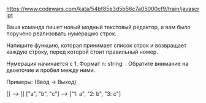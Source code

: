 https://www.codewars.com/kata/54bf85e3d5b56c7a05000cf9/train/javascript

Ваша команда пишет новый модный текстовый редактор, и вам было поручено реализовать нумерацию строк.

Напишите функцию, которая принимает список строк и возвращает каждую строку, перед которой стоит правильный номер.

Нумерация начинается с 1. Формат n: string: . Обратите внимание на двоеточие и пробел между ними.

Примеры: (Ввод -> Выход)

[] --> []
["a", "b", "c"] --> ["1: a", "2: b", "3: c"]